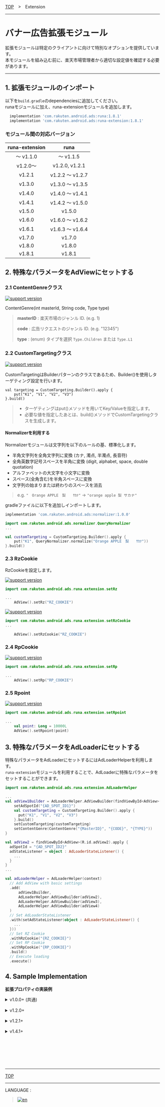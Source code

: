 [TOP](../#top)　>　Extension

---

# バナー広告拡張モジュール

拡張モジュールは特定のクライアントに向けて特別なオプションを提供しています。<br>
本モジュールを組み込む前に、楽天市場管理者から適切な設定値を確認する必要があります。

---

## 1. 拡張モジュールのインポート

以下を`build.gradle`のdependenciesに追加してください。<br>
runaモジュールに加え、runa-extensionモジュールを追加します。

```gradle
  implementation 'com.rakuten.android.ads:runa:1.8.1'
  implementation 'com.rakuten.android.ads:runa-extension:1.8.1'
```

### モジュール間の対応バージョン

| runa-extension |      runa       |
|:--------------:|:---------------:|
|    〜 v1.1.0    |    〜 v1.1.5     |
|    v1.2.0〜     | v1.2.0, v1.2.1  |
|     v1.2.1     | v1.2.2 〜 v1.2.7 |
|     v1.3.0     | v1.3.0 〜 v1.3.5 |
|     v1.4.0     | v1.4.0 〜 v1.4.1 |
|     v1.4.1     | v1.4.2 〜 v1.5.0 |
|     v1.5.0     |     v1.5.0      |
|     v1.6.0     | v1.6.0 〜 v1.6.2 |
|     v1.6.1     | v1.6.3 〜 v1.6.4 |
|     v1.7.0     |     v1.7.0      |
|     v1.8.0     |     v1.8.0      |
|     v1.8.1     |     v1.8.1      |

<div id="helper_adview"></div>

## 2. 特殊なパラメータをAdViewにセットする

### 2.1 ContentGenreクラス

[![support version](http://img.shields.io/badge/extension-1.0.0+-informational.svg?style=flat)](https://developer.android.com)

ContentGenre(int masterId, String code, Type type)

> **masterID** : 楽天市場のジャンル ID. (e.g. 1)
>
> **code** : 広告リクエストのジャンル ID. (e.g. "12345")
>
> **type** : (enum) タイプを選択 `Type.Children` または `Type.L1`

### 2.2 CustomTargetingクラス

[![support version](http://img.shields.io/badge/extension-1.0.0+-informational.svg?style=flat)](https://github.com/rakuten-ads/Rakuten-Ads-Android/releases)

CustomTargetingはBuilderパターンのクラスであるため、Builder()を使用しターゲティング設定を行います。

```
val targeting = CustomTargeting.Builder().apply {
    put("K1", "V1", "V2", "V3")
}.build()
```

> * ターゲティングはput()メソッドを用いてKey/Valueを指定します。
> * 必要な値を指定したあとは、build()メソッドでCustomTargetingクラスを生成します。

#### Normalizerを利用する

Normalizerモジュールは文字列を以下のルールの基、標準化します。

* 半角文字列を全角文字列に変換 (カナ, 濁点, 半濁点, 長音符)
* 全角英数字記号スペースを半角に変換 (digit, alphabet, space, double quotation)
* アルファベットの大文字を小文字に変換
* スペース(全角含む)を半角スペースに変換
* 文字列の始まりまたは終わりのスペースを消去

> e.g. `"　Orange APPLE　梨　　ｻｶﾅ"` -> `"orange apple 梨 サカナ"`

gradleファイルに以下を追加しインポートします。
```gradle
implementation 'com.rakuten.android.ads:normalizer:1.0.0'
```

```kotlin
import com.rakuten.android.ads.normalizer.QueryNormalizer
...

val customTargeting = CustomTargeting.Builder().apply {
    put("K1", QueryNormalizer.normalize("Orange APPLE　梨　　ｻｶﾅ"))
}.build()
```

### 2.3 RzCookie

RzCookieを設定します。

[![support version](http://img.shields.io/badge/extension-_1.1.5_〜_1.2.0-informational.svg?style=flat)](https://github.com/rakuten-ads/Rakuten-Ads-Android/releases)

```kotlin
import com.rakuten.android.ads.runa.extension.setRz

...
    AdView().setRz("RZ_COOKIE")
```

[![support version](http://img.shields.io/badge/extension-1.2.1+-informational.svg?style=flat)](https://github.com/rakuten-ads/Rakuten-Ads-Android/releases)

```kotlin
import com.rakuten.android.ads.runa.extension.setRzCookie
...

    AdView().setRzCookie("RZ_COOKIE")
```

### 2.4 RpCookie

[![support version](http://img.shields.io/badge/extension-_1.4.1+-informational.svg?style=flat)](https://github.com/rakuten-ads/Rakuten-Ads-Android/releases/tag/1.4.2)

```kotlin
import com.rakuten.android.ads.runa.extension.setRp

...
    AdView().setRp("RP_COOKIE")
```

### 2.5 Rpoint

[![support version](http://img.shields.io/badge/extension-_1.7.1+-informational.svg?style=flat)](https://github.com/rakuten-ads/Rakuten-Ads-Android/releases/tag/1.7.1)

```kotlin
import com.rakuten.android.ads.runa.extension.setRpoint

...
    val point: Long = 10000L
    AdView().setRpoint(point)
```

<div id="helper_adloader"></div>

## 3. 特殊なパラメータをAdLoaderにセットする

特殊なパラメータをAdLoaderにセットするにはAdLoaderHelperを利用します。<br>
`runa-extension`モジュールを利用することで、AdLoaderに特殊なパラメータをセットすることができます。

```kotlin
import com.rakuten.android.ads.runa.extension.AdLoaderHelper

...
val adView1Builder = AdLoaderHelper.AdViewBuilder(findViewById<AdView>(R.id.adView1)).apply {
    setAdSpotId("{AD_SPOT_ID1}")
    val customTargeting = CustomTargeting.Builder().apply {
      put("K1", "V1", "V2", "V3")
    }.build()
    setCustomTargeting(customTargeting)
    setContentGenre(ContentGenre("{MasterID}", "{CODE}", "{TYPE}"))
}

val adView2 = findViewById<AdView>(R.id.adView2).apply {
  adSpotId = "{AD_SPOT_ID2}"
  adStateListener = object : AdLoaderStateListener() {
    ...
  }
}
...

val adLoaderHelper = AdLoaderHelper(context)
  // Add AdView with basic settings
  .add(
      adView1Builder,
      AdLoaderHelper.AdViewBuilder(adView2),
      AdLoaderHelper.AdViewBuilder(adView3),
      AdLoaderHelper.AdViewBuilder(adView4)
  )
  // Set AdLoaderStateListener
  .with(setAdStateListener(object : AdLoaderStateListener() {
    ...
  }))
  // Set RZ Cookie
  .withRzCookie("{RZ_COOKIE}")
  // Set RP Cookie
  .withRpCookie("{RP_COOKIE}")
  .build()
  // Execute loading
  .execute()
```

<div id="implemention_sample"></div>

## 4. Sample Implementation

**拡張プロパティの実装例**

<details>
<summary>v1.0.0+ (共通)</summary>

[![support version](http://img.shields.io/badge/extension-1.0.0+-informational.svg?style=flat)](https://github.com/rakuten-ads/Rakuten-Ads-Android/releases)

```kotlin
import com.rakuten.android.ads.runa.AdStateListener;
import com.rakuten.android.ads.runa.AdView;
import com.rakuten.android.ads.runa.extension.ContentGenre;
import com.rakuten.android.ads.runa.extension.CustomTargeting;
...

    // Create ContentGenre class
    val genre = ContentGenre(GENRE_MASTER_ID, GENRE_CODE, GENRE_TYPE)
    // Create CustomTargeting class
    val targeting = CustomTargeting.Builder().apply {
                          put(KEY, VALUE)
                          put(KEY2, VALUE2)
    }.buil()
    val adView = findViewById<AdView>(R.id.adview).apply {
        adSpotId = "AD_SPOT_ID"
        adViewSize = AdSize.ASPECT_FIT
        setContentGenre(genre)
        setCustomTargeting(targeting)
        setRzCookie("RZ_COOKIE")
        adStateListener = object : AdStateListener() {
            override fun onLoadSuccess() {
                visibility = View.VISIBLE
            }
            override fun onLoadFailure(view: View?, errorState: ErrorState) {
                visibility = View.GONE
            }
        }
    }
    adView.show()
```

</details>
<br>
<details>
<summary>v1.2.0+</summary>

[![support version](http://img.shields.io/badge/extension-1.2.0-informational.svg?style=flat)](https://github.com/rakuten-ads/Rakuten-Ads-Android/releases)

```kotlin
import com.rakuten.android.ads.runa.AdStateListener
import com.rakuten.android.ads.runa.AdView
import com.rakuten.android.ads.runa.extension.ContentGenre
import com.rakuten.android.ads.runa.extension.CustomTargeting
import com.rakuten.android.ads.runa.extension.ExtensionProperty
...

    // Create ContentGenre class
    val genre = ContentGenre(GENRE_MASTER_ID, GENRE_CODE, GENRE_TYPE)
    // Create CustomTargeting class
    val customTargeting = CustomTargeting.Builder().apply {
                          put(KEY, VALUE)
                          put(KEY2, VALUE2)
    }.buil()

    val extensionProperty = ExtensionProperty.Builder()
                              .withContentGenre(genre)
                              .withCustomTargeting(customTargeting)
                              .withRz("RZ_COOKIE")
                              .withLocation(location)
                              .build()

    findViewById<AdView>(R.id.adview).apply {
        adSpotId = "AD_SPOT_ID"
        adViewSize = AdSize.ASPECT_FIT
        adStateListener = object : AdStateListener() {
            override fun onLoadSuccess() {
                visibility = View.VISIBLE
            }
            override fun onLoadFailure(view: View?, errorState: ErrorState) {
                visibility = View.GONE
            }
        }
        extensionProperty.apply(this)
    }.show()
```

> `ExtensionProperty`はExtensionモジュール v1.2.0 から追加されました。

</details>
<br>
<details>
<summary>v1.2.1+</summary>

[![support version](http://img.shields.io/badge/extension-1.2.1+-informational.svg?style=flat)](https://github.com/rakuten-ads/Rakuten-Ads-Android/releases)

```kotlin
import com.rakuten.android.ads.runa.AdStateListener
import com.rakuten.android.ads.runa.AdView
import com.rakuten.android.ads.runa.extension.ContentGenre
import com.rakuten.android.ads.runa.extension.CustomTargeting
import com.rakuten.android.ads.runa.extension.AdViewHelper
...

    // Create ContentGenre class
    val genre = ContentGenre(GENRE_MASTER_ID, GENRE_CODE, GENRE_TYPE)
    // Create CustomTargeting class
    val customTargeting = CustomTargeting.Builder().apply {
                          put(KEY, VALUE)
                          put(KEY2, VALUE2)
    }.buil()

    val adViewHelper = AdViewHelper.Builder()
                              .with(genre)
                              .with(customTargeting)
                              .withRzCookie("RZ_COOKIE")
                              .build()

    findViewById<AdView>(R.id.adview).apply {
        adSpotId = "AD_SPOT_ID"
        adViewSize = AdSize.ASPECT_FIT
        adStateListener = object : AdStateListener() {
            override fun onLoadSuccess() {
                visibility = View.VISIBLE
            }
            override fun onLoadFailure(view: View?, errorState: ErrorState) {
                visibility = View.GONE
            }
        }
        adViewHelper.apply(this)
    }.show()
```

> `AdViewHelper`はExtensionモジュール v1.2.1 から追加され、`ExtensionProperty`は当バージョンから非推奨となりました。

</details>
<br>
<details>
<summary>v1.4.1+</summary>

[![support version](http://img.shields.io/badge/extension-1.4.1+-informational.svg?style=flat)](https://github.com/rakuten-ads/Rakuten-Ads-Android/releases)

```kotlin
import com.rakuten.android.ads.runa.AdStateListener
import com.rakuten.android.ads.runa.AdView
import com.rakuten.android.ads.runa.extension.ContentGenre
import com.rakuten.android.ads.runa.extension.CustomTargeting
import com.rakuten.android.ads.runa.extension.AdViewHelper
...

    // Create ContentGenre class
    val genre = ContentGenre(GENRE_MASTER_ID, GENRE_CODE, GENRE_TYPE)
    // Create CustomTargeting class
    val customTargeting = CustomTargeting.Builder().apply {
                          put(KEY, VALUE)
                          put(KEY2, VALUE2)
    }.buil()

    val adViewHelper = AdViewHelper.Builder()
                              .with(genre)
                              .with(customTargeting)
                              .withRzCookie("RZ_COOKIE")
                              .withRpCookie("RP_COOKIE")
                              .build()

    findViewById<AdView>(R.id.adview).apply {
        adSpotId = "AD_SPOT_ID"
        adViewSize = AdSize.ASPECT_FIT
        adStateListener = object : AdStateListener() {
            override fun onLoadSuccess() {
                visibility = View.VISIBLE
            }
            override fun onLoadFailure(view: View?, errorState: ErrorState) {
                visibility = View.GONE
            }
        }
        adViewHelper.apply(this)
    }.show()
```

</details>

<br><br><br><br><br>

---
[TOP](../#top)

---
LANGUAGE :
> [![en](/doc/img/lang/en.png)](/doc/extension/README.md)

